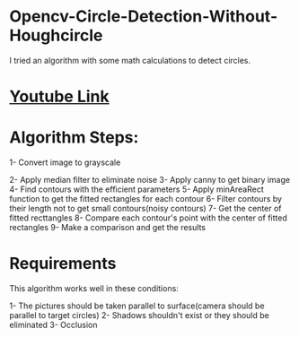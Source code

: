 # Opencv-Circle-Detection-Without-Houghcircle
I tried an algorithm with some math calculations to detect circles.

# [Youtube Link](https://www.youtube.com/watch?v=lTbOKh_wJF0)

 # Algorithm Steps:
 
  1- Convert image to grayscale
  
  2- Apply median filter to eliminate noise
  3- Apply canny to get binary image
  4- Find contours with the efficient parameters
  5- Apply minAreaRect function to get the fitted rectangles for each contour
  6- Filter contours by their length not to get small contours(noisy contours)
  7- Get the center of fitted recttangles
  8- Compare each contour's point with the center of fitted rectangles
  9- Make a comparison and get the results
 
 # Requirements
 
  This algorithm works well in these conditions:
 
  1- The pictures should be taken parallel to surface(camera should be parallel to target circles)
  2- Shadows shouldn't exist or they should be eliminated
  3- Occlusion
